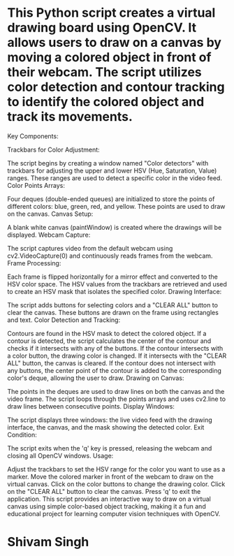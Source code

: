 # This Python script creates a virtual drawing board using OpenCV. It allows users to draw on a canvas by moving a colored object in front of their webcam. The script utilizes color detection and contour tracking to identify the colored object and track its movements.

Key Components:

Trackbars for Color Adjustment:

The script begins by creating a window named "Color detectors" with trackbars for adjusting the upper and lower HSV (Hue, Saturation, Value) ranges. These ranges are used to detect a specific color in the video feed.
Color Points Arrays:

Four deques (double-ended queues) are initialized to store the points of different colors: blue, green, red, and yellow. These points are used to draw on the canvas.
Canvas Setup:

A blank white canvas (paintWindow) is created where the drawings will be displayed.
Webcam Capture:

The script captures video from the default webcam using cv2.VideoCapture(0) and continuously reads frames from the webcam.
Frame Processing:

Each frame is flipped horizontally for a mirror effect and converted to the HSV color space.
The HSV values from the trackbars are retrieved and used to create an HSV mask that isolates the specified color.
Drawing Interface:

The script adds buttons for selecting colors and a "CLEAR ALL" button to clear the canvas. These buttons are drawn on the frame using rectangles and text.
Color Detection and Tracking:

Contours are found in the HSV mask to detect the colored object.
If a contour is detected, the script calculates the center of the contour and checks if it intersects with any of the buttons.
If the contour intersects with a color button, the drawing color is changed. If it intersects with the "CLEAR ALL" button, the canvas is cleared.
If the contour does not intersect with any buttons, the center point of the contour is added to the corresponding color's deque, allowing the user to draw.
Drawing on Canvas:

The points in the deques are used to draw lines on both the canvas and the video frame.
The script loops through the points arrays and uses cv2.line to draw lines between consecutive points.
Display Windows:

The script displays three windows: the live video feed with the drawing interface, the canvas, and the mask showing the detected color.
Exit Condition:

The script exits when the 'q' key is pressed, releasing the webcam and closing all OpenCV windows.
Usage:

Adjust the trackbars to set the HSV range for the color you want to use as a marker.
Move the colored marker in front of the webcam to draw on the virtual canvas.
Click on the color buttons to change the drawing color.
Click on the "CLEAR ALL" button to clear the canvas.
Press 'q' to exit the application.
This script provides an interactive way to draw on a virtual canvas using simple color-based object tracking, making it a fun and educational project for learning computer vision techniques with OpenCV.


# Shivam Singh